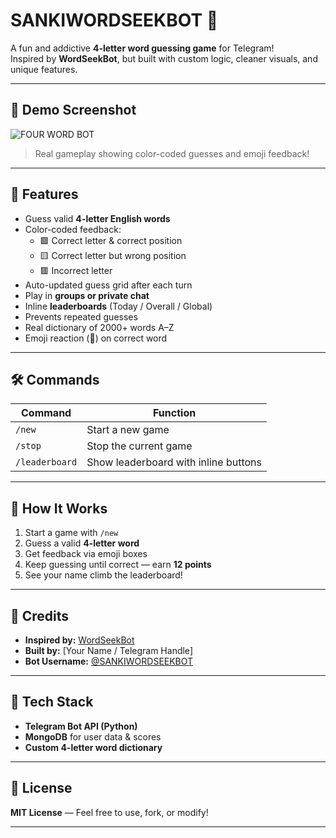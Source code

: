 # SANKIWORDSEEKBOT 🤖

A fun and addictive **4-letter word guessing game** for Telegram!  
Inspired by **WordSeekBot**, but built with custom logic, cleaner visuals, and unique features.

---

## 📸 Demo Screenshot

![FOUR WORD BOT ](https://graph.org/file/c0e17724e66a68a2de3a6-5ff173af1d3498d9e7.jpg)

> Real gameplay showing color-coded guesses and emoji feedback!

---

## 🚀 Features

- Guess valid **4-letter English words**
- Color-coded feedback:
  - 🟩 Correct letter & correct position  
  - 🟨 Correct letter but wrong position  
  - 🟥 Incorrect letter  
- Auto-updated guess grid after each turn
- Play in **groups or private chat**
- Inline **leaderboards** (Today / Overall / Global)
- Prevents repeated guesses
- Real dictionary of 2000+ words A–Z
- Emoji reaction (👻) on correct word

---

## 🛠 Commands

| Command        | Function                                  |
|----------------|-------------------------------------------|
| `/new`         | Start a new game                          |
| `/stop`        | Stop the current game                     |
| `/leaderboard` | Show leaderboard with inline buttons      |

---

## 🧠 How It Works

1. Start a game with `/new`
2. Guess a valid **4-letter word**
3. Get feedback via emoji boxes
4. Keep guessing until correct — earn **12 points**
5. See your name climb the leaderboard!

---

## 🧾 Credits

- **Inspired by:** [WordSeekBot](https://t.me/WordSeekBot)  
- **Built by:** [Your Name / Telegram Handle]  
- **Bot Username:** [@SANKIWORDSEEKBOT](https://t.me/SANKIWORDSEEKBOT)

---

## 🧩 Tech Stack

- **Telegram Bot API (Python)**
- **MongoDB** for user data & scores
- **Custom 4-letter word dictionary**

---

## 📎 License

**MIT License** — Feel free to use, fork, or modify!

---
